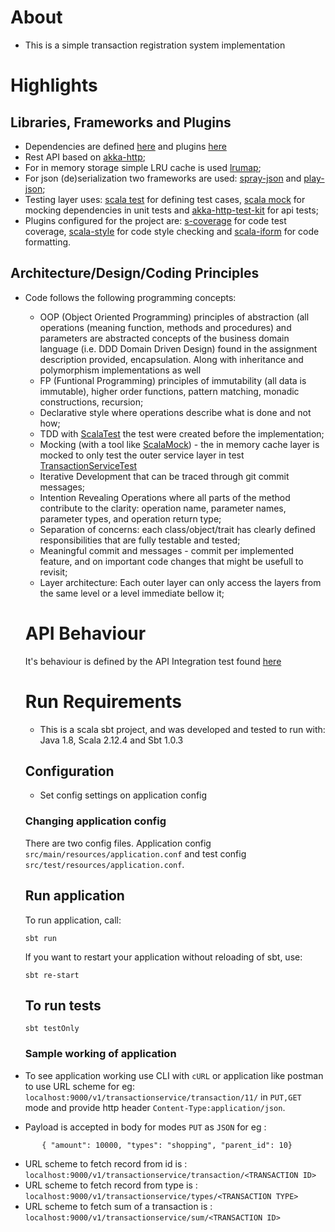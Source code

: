 
# About
* This is a simple transaction registration system implementation 

# Highlights

## Libraries, Frameworks and Plugins
* Dependencies are defined [here](https://github.com/hardmettle/transactapp/blob/master/build.sbt) and
plugins [here](https://github.com/hardmettle/transactapp/blob/master/project/plugins.sbt)
* Rest API based on [akka-http](http://doc.akka.io/docs/akka-http/10.0.5/scala/http/introduction.html);
* For in memory storage simple LRU cache is used [lrumap](https://github.com/twitter/util#lrumap);
* For json (de)serialization two frameworks are used: [spray-json](https://github.com/spray/spray-json) and [play-json](https://www.playframework.com/documentation/2.5.x/ScalaJson);
* Testing layer uses: [scala test](http://www.scalatest.org/) for defining test cases, [scala mock](http://scalamock.org/) for mocking dependencies in unit tests and 
[akka-http-test-kit](http://doc.akka.io/docs/akka-http/10.0.5/scala/http/routing-dsl/testkit.html) for api tests;
* Plugins configured for the project are: [s-coverage](https://github.com/scoverage/sbt-scoverage) for code test coverage, [scala-style](http://www.scalastyle.org/) for code style checking and
[scala-iform](https://github.com/scala-ide/scalariform) for code formatting.

## Architecture/Design/Coding Principles
* Code follows the following programming concepts: 
  * OOP (Object Oriented Programming) principles of abstraction (all operations (meaning function, methods and procedures) and parameters are abstracted concepts of the business domain language (i.e. DDD Domain Driven Design) 
  found in the assignment description provided, encapsulation. Along with inheritance and polymorphism implementations as well
  * FP (Funtional Programming) principles of immutability (all data is immutable), higher order functions, pattern matching, monadic constructions, recursion;
  * Declarative style where operations describe what is done and not how;
  * TDD with [ScalaTest](http://www.scalatest.org/) the test were created before the implementation;
  * Mocking (with a tool like [ScalaMock](http://scalamock.org/)) - the in memory cache layer is mocked to only test the outer service layer in
  test [TransactionServiceTest](https://github.com/hardmettle/transactapp/blob/master/src/test/scala/com/leadiq/transact/services/TransactionServiceTest.scala) 
  * Iterative Development that can be traced through git commit messages;
  * Intention Revealing Operations where all parts of the method contribute to the clarity: operation name, parameter names, parameter types, and operation return type;
  * Separation of concerns: each class/object/trait has clearly defined responsibilities that are fully testable and tested;
  * Meaningful commit and messages - commit per implemented feature, and on important code changes that might be usefull to revisit;
  * Layer architecture: Each outer layer can only access the layers from the same level or a level immediate bellow it;
  
  # API Behaviour
  It's behaviour is defined by the API Integration test found [here](https://github.com/hardmettle/transactapp/blob/master/src/test/scala/com/leadiq/transact/services/TransactionServiceTest.scala)
  
  # Run Requirements
  * This is a scala sbt project, and was developed and tested to run with: Java 1.8, Scala 2.12.4 and Sbt 1.0.3
  
  ## Configuration
   * Set config settings on application config 
    ### Changing application config
    There are two config files. Application config `src/main/resources/application.conf` and test config `src/test/resources/application.conf`.
   ## Run application
    To run application, call:
    ```
    sbt run
    ```
    If you want to restart your application without reloading of sbt, use:
    ```
    sbt re-start
    ```
    ## To run tests
     `sbt testOnly`
    
    ### Sample working of application
      
* To see application working use CLI with `cURL` or application like postman to use URL scheme for eg:
   `localhost:9000/v1/transactionservice/transaction/11/`  in  `PUT,GET` mode and provide http header `Content-Type:application/json`.

* Payload is accepted in body for modes `PUT` as `JSON` for eg :
```aidl
       { "amount": 10000, "types": "shopping", "parent_id": 10}
```

* URL scheme to fetch record from id is :
    `localhost:9000/v1/transactionservice/transaction/<TRANSACTION ID>`
* URL scheme to fetch record from type is :
        `localhost:9000/v1/transactionservice/types/<TRANSACTION TYPE>`
* URL scheme to fetch sum of a transaction is :
        `localhost:9000/v1/transactionservice/sum/<TRANSACTION ID>`
    
    
   
